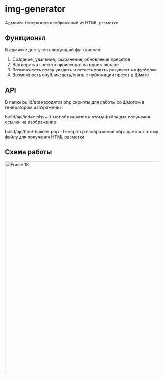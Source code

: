 # img-generator
Админка генератора изображений из HTML разметки

## Функционал
В админке доступен следующий функционал:
  1. Создание, удаление, сохранение, обновление пресетов
  2. Вся верстка пресета происходит на одном экране
  3. Возможность сразу увидеть и потестировать результат на футболке
  4. Возможность опубликовать/снять с публикации пресет в Шмоте

## API
В папке build/api находятся php скрипты для работы со Шмотом и генератором изображений:

build/api/index.php – Шмот обращается к этому файлу для получения ссылки на изображение

build/api/html-handler.php – Генератор изображений обращается к этому файлу для получения HTML разметки

## Схема работы
<img width="696" alt="Frame 18" src="https://user-images.githubusercontent.com/64380989/129013110-ef0b2d85-7b93-495e-8acb-a55bf8d60fac.png">


